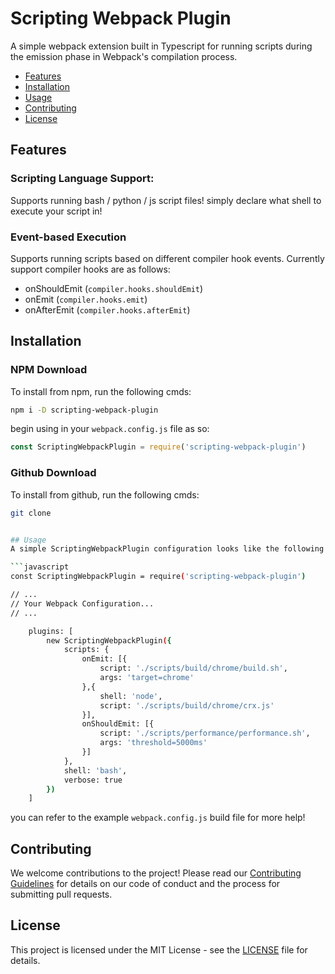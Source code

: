 # Scripting Webpack Plugin

A simple webpack extension built in Typescript for running scripts during the emission phase in Webpack's compilation process. 

- [Features](#features)
- [Installation](#installation)
- [Usage](#usage)
- [Contributing](#contributing)
- [License](#license)


## Features

### Scripting Language Support: 

Supports running bash / python / js script files! simply declare what shell to execute your script in!

### Event-based Execution

Supports running scripts based on different compiler hook events. Currently support compiler hooks are as follows:

- onShouldEmit (`compiler.hooks.shouldEmit`)
- onEmit (`compiler.hooks.emit`)
- onAfterEmit (`compiler.hooks.afterEmit`)


## Installation

### NPM Download 

To install from npm, run the following cmds:

```bash
npm i -D scripting-webpack-plugin
```

begin using in your `webpack.config.js` file as so:

```javascript
const ScriptingWebpackPlugin = require('scripting-webpack-plugin')
```

### Github Download

To install from github, run the following cmds:

```bash
git clone 


## Usage
A simple ScriptingWebpackPlugin configuration looks like the following: 

```javascript
const ScriptingWebpackPlugin = require('scripting-webpack-plugin')

// ...
// Your Webpack Configuration...
// ...

    plugins: [
        new ScriptingWebpackPlugin({
            scripts: {
                onEmit: [{
                    script: './scripts/build/chrome/build.sh',
                    args: 'target=chrome'
                },{
                    shell: 'node',
                    script: './scripts/build/chrome/crx.js'
                }],
                onShouldEmit: [{
                    script: './scripts/performance/performance.sh',
                    args: 'threshold=5000ms'
                }]
            },
            shell: 'bash',
            verbose: true
        })
    ]
```

you can refer to the example `webpack.config.js` build file for more help!

## Contributing

We welcome contributions to the project! Please read our [Contributing Guidelines](CONTRIBUTING.md) for details on our code of conduct and the process for submitting pull requests.

## License

This project is licensed under the MIT License - see the [LICENSE](LICENSE) file for details.
